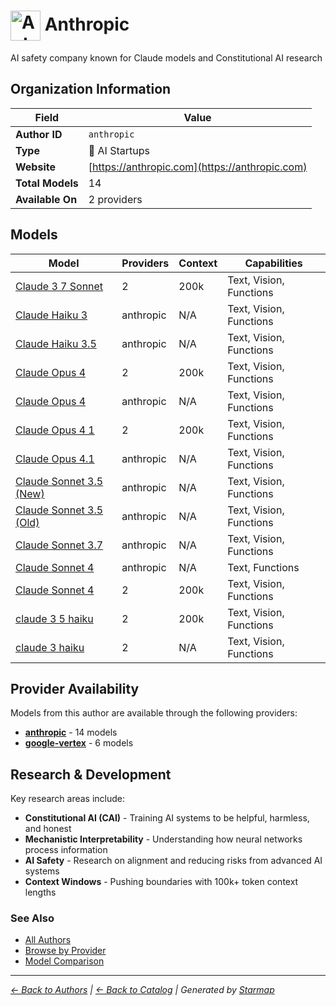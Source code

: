 # <img src="https://raw.githubusercontent.com/agentstation/starmap/master/internal/embedded/logos/anthropic.svg" alt="Anthropic logo" width="48" height="48" style="vertical-align: middle;"> Anthropic
  
  
  
AI safety company known for Claude models and Constitutional AI research
  
  
## Organization Information
  
| Field | Value |
|---------|---------|
| **Author ID** | `anthropic` |
| **Type** | 🚀 AI Startups |
| **Website** | [https://anthropic.com](https://anthropic.com) |
| **Total Models** | 14 |
| **Available On** | 2 providers |

  
## Models
  
| Model | Providers | Context | Capabilities |
|---------|---------|---------|---------|
| [Claude 3 7 Sonnet](./models/claude-3-7-sonnet-at-20250219.md) | 2 | 200k | Text, Vision, Functions |
| [Claude Haiku 3](./models/claude-3-haiku-20240307.md) | anthropic | N/A | Text, Vision, Functions |
| [Claude Haiku 3.5](./models/claude-3-5-haiku-20241022.md) | anthropic | N/A | Text, Vision, Functions |
| [Claude Opus 4](./models/claude-opus-4-at-20250514.md) | 2 | 200k | Text, Vision, Functions |
| [Claude Opus 4](./models/claude-opus-4-20250514.md) | anthropic | N/A | Text, Vision, Functions |
| [Claude Opus 4 1](./models/claude-opus-4-1-at-20250805.md) | 2 | 200k | Text, Vision, Functions |
| [Claude Opus 4.1](./models/claude-opus-4-1-20250805.md) | anthropic | N/A | Text, Vision, Functions |
| [Claude Sonnet 3.5 (New)](./models/claude-3-5-sonnet-20241022.md) | anthropic | N/A | Text, Vision, Functions |
| [Claude Sonnet 3.5 (Old)](./models/claude-3-5-sonnet-20240620.md) | anthropic | N/A | Text, Vision, Functions |
| [Claude Sonnet 3.7](./models/claude-3-7-sonnet-20250219.md) | anthropic | N/A | Text, Vision, Functions |
| [Claude Sonnet 4](./models/claude-sonnet-4-20250514.md) | anthropic | N/A | Text, Functions |
| [Claude Sonnet 4](./models/claude-sonnet-4-at-20250514.md) | 2 | 200k | Text, Vision, Functions |
| [claude 3 5 haiku](./models/claude-3-5-haiku-at-20241022.md) | 2 | 200k | Text, Vision, Functions |
| [claude 3 haiku](./models/claude-3-haiku-at-20240307.md) | 2 | N/A | Text, Vision, Functions |

  
## Provider Availability
  
Models from this author are available through the following providers:
  
  
- **[anthropic](../../providers/anthropic/)** - 14 models
- **[google-vertex](../../providers/google-vertex/)** - 6 models
  
## Research & Development
  
Key research areas include:
- **Constitutional AI (CAI)** - Training AI systems to be helpful, harmless, and honest
- **Mechanistic Interpretability** - Understanding how neural networks process information
- **AI Safety** - Research on alignment and reducing risks from advanced AI systems
- **Context Windows** - Pushing boundaries with 100k+ token context lengths
  
### See Also
  
- [All Authors](../)
- [Browse by Provider](../../providers/)
- [Model Comparison](../../models/)
  
---
*_[← Back to Authors](../) | [← Back to Catalog](../../) | Generated by [Starmap](https://github.com/agentstation/starmap)_*